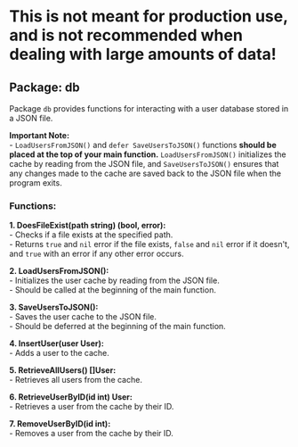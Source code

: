 <h1>This is not meant for production use, and is not recommended when dealing with large amounts of data!</h1>

<div>
  <h2>Package: db</h2>
  <p>Package <code>db</code> provides functions for interacting with a user database stored in a JSON file.</p>
</div>
<div>
  <p><strong>Important Note:</strong><br>
   - <code>LoadUsersFromJSON()</code> and <code>defer SaveUsersToJSON()</code> functions <strong>should be placed at the top of your main function.</strong> <code>LoadUsersFromJSON()</code> initializes the cache by reading from the JSON file, and <code>SaveUsersToJSON()</code> ensures that any changes made to the cache are saved back to the JSON file when the program exits.</p>
</div>
<div>
  <h3>Functions:</h3>

  <p><strong>1. DoesFileExist(path string) (bool, error):</strong><br>
   - Checks if a file exists at the specified path.<br>
   - Returns <code>true</code> and <code>nil</code> error if the file exists, <code>false</code> and <code>nil</code> error if it doesn't, and <code>true</code> with an error if any other error occurs.</p>

  <p><strong>2. LoadUsersFromJSON():</strong><br>
   - Initializes the user cache by reading from the JSON file.<br>
   - Should be called at the beginning of the main function.</p>

  <p><strong>3. SaveUsersToJSON():</strong><br>
   - Saves the user cache to the JSON file.<br>
   - Should be deferred at the beginning of the main function.</p>

  <p><strong>4. InsertUser(user User):</strong><br>
   - Adds a user to the cache.</p>

  <p><strong>5. RetrieveAllUsers() []User:</strong><br>
   - Retrieves all users from the cache.</p>

  <p><strong>6. RetrieveUserByID(id int) User:</strong><br>
   - Retrieves a user from the cache by their ID.</p>

  <p><strong>7. RemoveUserByID(id int):</strong><br>
   - Removes a user from the cache by their ID.</p>
</div>
